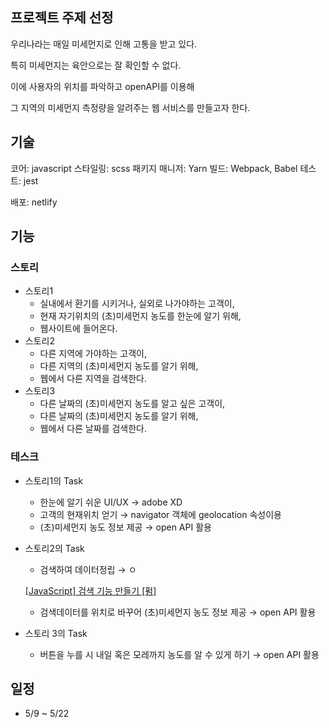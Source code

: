 ## 프로젝트 주제 선정

우리나라는 매일 미세먼지로 인해 고통을 받고 있다.

특히 미세먼지는 육안으로는 잘 확인할 수 없다.

이에 사용자의 위치를 파악하고 openAPI를 이용해

그 지역의 미세먼지 측정량을 알려주는 웹 서비스를 만들고자 한다.

## 기술

코어: javascript
스타일링: scss
패키지 매니저: Yarn
빌드: Webpack, Babel
테스트: jest

배포: netlify

## 기능

### 스토리

- 스토리1
  - 실내에서 환기를 시키거나, 실외로 나가야하는 고객이,
  - 현재 자기위치의 (초)미세먼지 농도를 한눈에 알기 위해,
  - 웹사이트에 들어온다.
- 스토리2
  - 다른 지역에 가야하는 고객이,
  - 다른 지역의 (초)미세먼지 농도를 알기 위해,
  - 웹에서 다른 지역을 검색한다.
- 스토리3
  - 다른 날짜의 (초)미세먼지 농도를 알고 싶은 고객이,
  - 다른 날짜의 (초)미세먼지 농도를 알기 위해,
  - 웹에서 다른 날짜를 검색한다.

### 테스크

- 스토리1의 Task
  - 한눈에 알기 쉬운 UI/UX → adobe XD
  - 고객의 현재위치 얻기 → navigator 객체에 geolocation 속성이용
  - (초)미세먼지 농도 정보 제공 → open API 활용
- 스토리2의 Task

  - 검색하여 데이터정립 → ㅇ

  [[JavaScript] 검색 기능 만들기 [펌]](https://yoonjong-park.tistory.com/entry/JavaScript-%EA%B2%80%EC%83%89-%EA%B8%B0%EB%8A%A5-%EB%A7%8C%EB%93%A4%EA%B8%B0-%ED%8E%8C)

  - 검색데이터를 위치로 바꾸어 (초)미세먼지 농도 정보 제공 → open API 활용

- 스토리 3의 Task
  - 버튼을 누를 시 내일 혹은 모레까지 농도를 알 수 있게 하기 → open API 활용

## 일정

- 5/9 ~ 5/22
